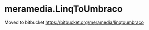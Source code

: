 meramedia.LinqToUmbraco
=======================

Moved to bitbucket https://bitbucket.org/meramedia/linqtoumbraco

